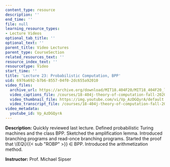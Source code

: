 ```yaml
---
content_type: resource
description: ''
end_time: ''
file: null
learning_resource_types:
- Lecture Videos
optional_tab_title: ''
optional_text: ''
parent_title: Video Lectures
parent_type: CourseSection
related_resources_text: ''
resource_index_text: ''
resourcetype: Video
start_time: ''
title: 'Lecture 23: Probabilistic Computation, BPP'
uid: 6976a692-b7b6-8557-04f0-2dc655a92010
video_files:
  archive_url: https://archive.org/download/MIT18.404F20/MIT18_404F20_lec23_300k.mp4
  video_captions_file: /courses/18-404j-theory-of-computation-fall-2020/13428e3c2bec55faa8d8878bb9c8d6be_Vp_AzDGQyrA.vtt
  video_thumbnail_file: https://img.youtube.com/vi/Vp_AzDGQyrA/default.jpg
  video_transcript_file: /courses/18-404j-theory-of-computation-fall-2020/d8ebfeeb2bdecefdbd328869efc094fe_Vp_AzDGQyrA.pdf
video_metadata:
  youtube_id: Vp_AzDGQyrA
---
```


**Description:** Quickly reviewed last lecture. Defined probabilistic Turing machines and the class BPP. Sketched the amplification lemma. Introduced branching programs and read-once branching programs. Started the proof that \\(EQ\\){{< sub "ROBP" >}} ∈ BPP. Introduced the arithmetization method.

**Instructor:** Prof. Michael Sipser